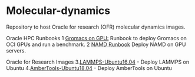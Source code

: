 # Molecular-dynamics

Repository to host Oracle for research (OFR) molecular dynamics images.

Oracle HPC Runbooks
1 [Gromacs on GPU:](https://github.com/oci-hpc/oci-hpc-runbook-gromacs) Runbook to deploy Gromacs on OCI GPUs and run a benchmark. 
2 [NAMD Runbook](https://github.com/oci-hpc/oci-hpc-runbook-namd) Deploy NAMD on GPU servers.

Oracle for Research Images
3.[LAMMPS-Ubuntu16.04](https://objectstorage.us-ashburn-1.oraclecloud.com/p/uLUbA1c2N0aHg6F6ZIDb4hGDfK_R2saTp_R8UyxzuXjGN2Ac7xJZCGsXpmIC-mlU/n/ideqbfsd51fu/b/OFRImages/o/LAMMPS-Ubuntu16.04-v1) - Deploy LAMMPS on Ubuntu
4.[AmberTools-Ubuntu18.04](https://objectstorage.us-ashburn-1.oraclecloud.com/p/bHqUe3Sa4ESer4BqqDX0m0r8a7WM9-tl420ApfRV6XkO00mSxQ77TY5BUq1JHITh/n/ideqbfsd51fu/b/OFRImages/o/AmberTools-Ubuntu-18.04-v1) - Deploy AmberTools on Ubuntu
